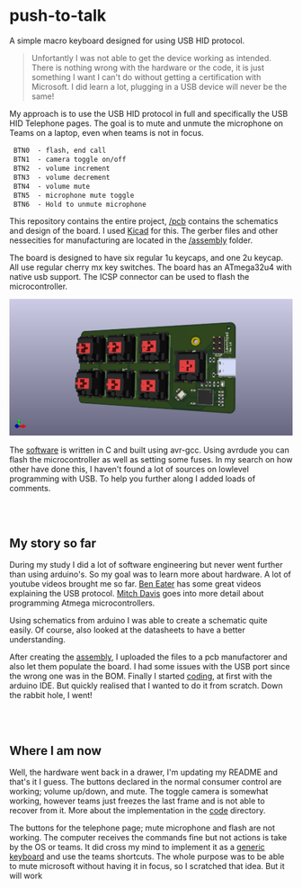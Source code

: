 # push-to-talk
A simple macro keyboard designed for using USB HID protocol.

> Unfortantly I was not able to get the device working as intended. There is nothing wrong with the hardware or the code, it is just something I want I can't do without getting a certification with Microsoft. I did learn a lot, plugging in a USB device will never be the same!


My approach is to use the USB HID protocol in full and specifically the USB HID Telephone pages. The goal is to mute and unmute the microphone on Teams on a laptop, even when teams is not in focus.

```
 BTN0  - flash, end call
 BTN1  - camera toggle on/off
 BTN2  - volume increment
 BTN3  - volume decrement
 BTN4  - volume mute
 BTN5  - microphone mute toggle
 BTN6  - Hold to unmute microphone
```

This repository contains the entire project, [/pcb](https://github.com/martijncasteel/launchpad/tree/main/pcb) contains the schematics and design of the board. I used [Kicad](https://www.kicad.org/) for this. The gerber files and other nessecities for manufacturing are located in the [/assembly](https://github.com/martijncasteel/launchpad/tree/main/assembly) folder.

The board is designed to have six regular 1u keycaps, and one 2u keycap. All use regular cherry mx key switches. The board has an ATmega32u4 with native usb support. The ICSP connector can be used to flash the microcontroller. 

![3D render](https://github.com/martijncasteel/launchpad/blob/main/images/3d-front.png?raw=true)

The [software](https://github.com/martijncasteel/launchpad/tree/main/code) is written in C and built using avr-gcc. Using avrdude you can flash the microcontroller as well as setting some fuses. In my search on how other have done this, I haven't found a lot of sources on lowlevel programming with USB. To help you further along I added loads of comments. 

<br /><br /><!-- spacing for header -->

## My story so far
During my study I did a lot of software engineering but never went further than using arduino's. So my goal was to learn more about hardware. A lot of youtube videos brought me so far. [Ben Eater](https://youtu.be/wdgULBpRoXk) has some great videos explaining the USB protocol. [Mitch Davis](https://youtu.be/Q2DakPocvfs) goes into more detail about programming Atmega microcontrollers.

Using schematics from arduino I was able to create a schematic quite easily. Of course, also looked at the datasheets to have a better understanding.

After creating the [assembly](https://github.com/martijncasteel/launchpad/tree/main/assembly), I uploaded the files to a pcb manufactorer and also let them populate the board. I had some issues with the USB port since the wrong one was in the BOM. Finally I started [coding](https://github.com/martijncasteel/launchpad/tree/main/code), at first with the arduino IDE. But quickly realised that I wanted to do it from scratch. Down the rabbit hole, I went!

<br /><br /><!-- spacing for header -->

## Where I am now
Well, the hardware went back in a drawer, I'm updating my README and that's it I guess. The buttons declared in the normal consumer control are working; volume up/down, and mute. The toggle camera is somewhat working, however teams just freezes the last frame and is not able to recover from it. More about the implementation in the [code](https://github.com/martijncasteel/launchpad/tree/main/code) directory.

The buttons for the telephone page; mute microphone and flash are not working. The computer receives the commands fine but not actions is take by the OS or teams. It did cross my mind to implement it as a [generic keyboard](https://github.com/martijncasteel/launchpad/commit/3572334c3c04b70ffb8cd755422ddb2e0c5258f0) and use the teams shortcuts. The whole purpose was to be able to mute microsoft without having it in focus, so I scratched that idea. But it will work
